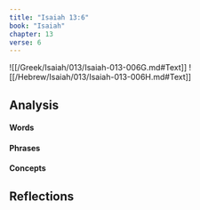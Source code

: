 ```yaml
---
title: "Isaiah 13:6"
book: "Isaiah"
chapter: 13
verse: 6
---
```

![[/Greek/Isaiah/013/Isaiah-013-006G.md#Text]]
![[/Hebrew/Isaiah/013/Isaiah-013-006H.md#Text]]

## Analysis

#### Words

#### Phrases

#### Concepts

## Reflections
